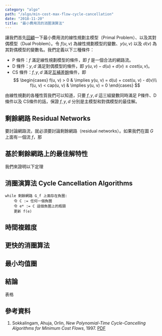 ```yaml
---
category: "algo"
path: "/algo/min-cost-max-flow-cycle-cancellation"
date: "2018-11-20"
title: "最小費用流的消圈演算法"
---
```



讓我們首先[回顧](/algo/min-cost-max-flow)一下最小費用流的線性規劃主模型（Primal Problem）、以及其對偶模型（Dual Problem）。令 $f(u, v)$ 為線性規劃模型的變數、$y(u, v)$ 以及 $d(v)$ 為其對偶模型的變數名。我們定義以下三種條件：

* P 條件：$f$ 滿足線性規劃模型的條件，即 $f$ 是一個合法的網路流。
* D 條件：$y, d$ 滿足對偶模型的條件，即 $y(u, v)-d(u)+d(v) \le cost(u, v)$。
* CS 條件：$f, y, d$ 滿足[互補差餘](http://terms.naer.edu.tw/detail/559045/)條件，即
$$
\begin{cases}
f(u, v) > 0 & \implies y(u, v) = d(u) + cost(u, v) - d(v)\\
f(u, v) < cap(u, v) & \implies y(u, v) = 0
\end{cases}
$$

由線性規劃的各種性質我們可以知道，只要 $f, y, d$ 這三組變數同時滿足 P條件、D條件以及 CS條件的話，保證 $f, y, d$ 分別是主模型和對偶模型的最佳解。

## 剩餘網路 Residual Networks

要討論網路流，就必須要討論剩餘網路（residual networks）。如果我們在圖 $G$ 上面有一個流 $f$，那

## 基於剩餘網路上的最佳解特性

我們來證明以下定理

## 消圈演算法 Cycle Cancellation Algorithms

```
while 剩餘網路 G_f 上面存在負圈:
    令 C := 任何一個負圈
    令 e* := C 這個負圈上的瓶頸
    更新 f(e) 
```

## 時間複雜度

## 更快的消圈算法

## 最小均值圈

## 結論

表格

## 參考資料

1. Sokkalingam, Ahuja, Orlin, _New Polynomial-Time Cycle-Cancelling Algorithms for Minimum Cost Flows_, 1997. [PDF](https://pdfs.semanticscholar.org/f799/350ee4b93f02e672157d54ee06849edb7355.pdf)